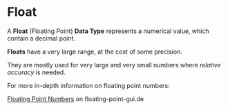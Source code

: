 # Float

A **Float** \(Floating Point\) **Data Type** represents a numerical value, which contain a decimal point.

**Floats** have a very large range, at the cost of some precision.

They are mostly used for very large and very small numbers where _relative accuracy_ is needed.

For more in-depth information on floating point numbers:

[Floating Point Numbers](https://floating-point-gui.de/formats/fp/) on floating-point-gui.de

